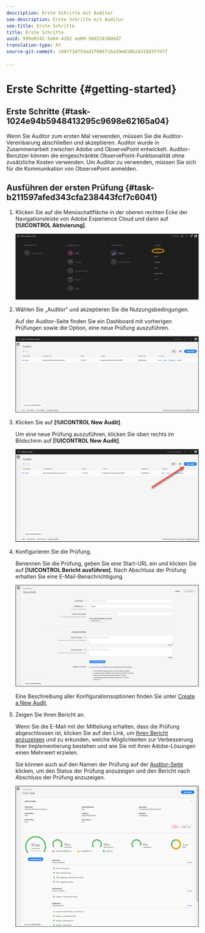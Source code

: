 ```yaml
---
description: Erste Schritte mit Auditor
seo-description: Erste Schritte mit Auditor
seo-title: Erste Schritte
title: Erste Schritte
uuid: 999e0142-5a64-4202-ae09-58d22438ded7
translation-type: ht
source-git-commit: c697f3d759ad1f086f16a39e03062431583ffd7f

---
```



# Erste Schritte {#getting-started}

## Erste Schritte {#task-1024e94b5948413295c9698e62165a04}

<!--
This page is a placeholder for now, we need things like prerequisites, any planning that should be done before using Auditor, initial setup info--that kind of thing.
-->

Wenn Sie Auditor zum ersten Mal verwenden, müssen Sie die Auditor-Vereinbarung abschließen und akzeptieren. Auditor wurde in Zusammenarbeit zwischen Adobe und ObservePoint entwickelt. Auditor-Benutzer können die eingeschränkte ObservePoint-Funktionalität ohne zusätzliche Kosten verwenden. Um Auditor zu verwenden, müssen Sie sich für die Kommunikation von ObservePoint anmelden.

## Ausführen der ersten Prüfung {#task-b211597afed343cfa238443fcf7c6041}

1. Klicken Sie auf die Menüschaltfläche in der oberen rechten Ecke der Navigationsleiste von Adobe Experience Cloud und dann auf **[!UICONTROL Aktivierung]**.

   ![](assets/activate.png)

1. Wählen Sie „Auditor“ und akzeptieren Sie die Nutzungsbedingungen.

   Auf der Auditor-Seite finden Sie ein Dashboard mit vorherigen Prüfungen sowie die Option, eine neue Prüfung auszuführen.

   ![](assets/home.png)

1. Klicken Sie auf **[!UICONTROL New Audit]**.

   Um eine neue Prüfung auszuführen, klicken Sie oben rechts im Bildschirm auf **[!UICONTROL New Audit]**.

   ![](assets/new-audit-button.png)

1. Konfigurieren Sie die Prüfung.

   Benennen Sie die Prüfung, geben Sie eine Start-URL ein und klicken Sie auf **[!UICONTROL Bericht ausführen]**. Nach Abschluss der Prüfung erhalten Sie eine E-Mail-Benachrichtigung.

   ![](assets/config.png)

   Eine Beschreibung aller Konfigurationsoptionen finden Sie unter [Create a New Audit](../create-audit/create-new-audit.md#task-6d157f80e5264642b877c2820b1d077d).
1. Zeigen Sie Ihren Bericht an.

   Wenn Sie die E-Mail mit der Mitteilung erhalten, dass die Prüfung abgeschlossen ist, klicken Sie auf den Link, um [Ihren Bericht anzuzeigen](../reports/scorecard.md#concept-8958a64346c34f74844553dda1ccf869) und zu erkunden, welche Möglichkeiten zur Verbesserung Ihrer Implementierung bestehen und wie Sie mit Ihren Adobe-Lösungen einen Mehrwert erzielen.

   Sie können auch auf den Namen der Prüfung auf der [Auditor-Seite](../get-started/audit-list.md) klicken, um den Status der Prüfung anzuzeigen und den Bericht nach Abschluss der Prüfung anzuzeigen.

   ![](assets/report.png)
